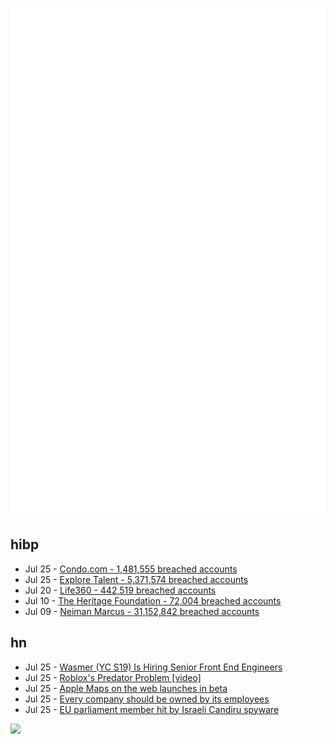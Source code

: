 ![Metrics](https://raw.githubusercontent.com/phixion/phixion/master/metrics.svg)

## hibp

<!--
for https://github.com/phixion/phixion/blob/main/.github/workflows/feeds.yml
-->
<!--START_SECTION:haveibeenpwnd-->
- Jul 25 - [Condo.com - 1,481,555 breached accounts](https://haveibeenpwned.com/PwnedWebsites#CondoCom)
- Jul 25 - [Explore Talent - 5,371,574 breached accounts](https://haveibeenpwned.com/PwnedWebsites#ExploreTalent)
- Jul 20 - [Life360 - 442,519 breached accounts](https://haveibeenpwned.com/PwnedWebsites#Life360)
- Jul 10 - [The Heritage Foundation - 72,004 breached accounts](https://haveibeenpwned.com/PwnedWebsites#TheHeritageFoundation)
- Jul 09 - [Neiman Marcus - 31,152,842 breached accounts](https://haveibeenpwned.com/PwnedWebsites#NeimanMarcus)
<!--END_SECTION:haveibeenpwnd-->

## hn

<!--
for https://github.com/phixion/phixion/blob/main/.github/workflows/feeds.yml
-->
<!--START_SECTION:hn-->
- Jul 25 - [Wasmer (YC S19) Is Hiring Senior Front End Engineers](https://www.workatastartup.com/jobs/45795)
- Jul 25 - [Roblox's Predator Problem [video]](https://www.youtube.com/watch?v=DD6cac64fc4)
- Jul 25 - [Apple Maps on the web launches in beta](https://www.apple.com/newsroom/2024/07/apple-maps-on-the-web-launches-in-beta/)
- Jul 25 - [Every company should be owned by its employees](https://www.elysian.press/p/employee-ownership)
- Jul 25 - [EU parliament member hit by Israeli Candiru spyware](https://twitter.com/moo9000/status/1816352054425829420)
<!--END_SECTION:hn-->

<!--
for https://yhype.me
-->
![](https://hit.yhype.me/github/profile?user_id=13013670)
